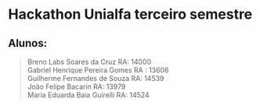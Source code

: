 # Hackathon Unialfa terceiro semestre

## Alunos:
> Breno Labs Soares da Cruz  RA: 14000 </br>
> Gabriel Henrique Pereira Gomes RA : 13606 </br>
> Guilherme Fernandes de Souza RA: 14539 </br>
> João Felipe Bacarin RA: 13979 </br>
> Maria Eduarda Baia Guirelli RA: 14524 </br>